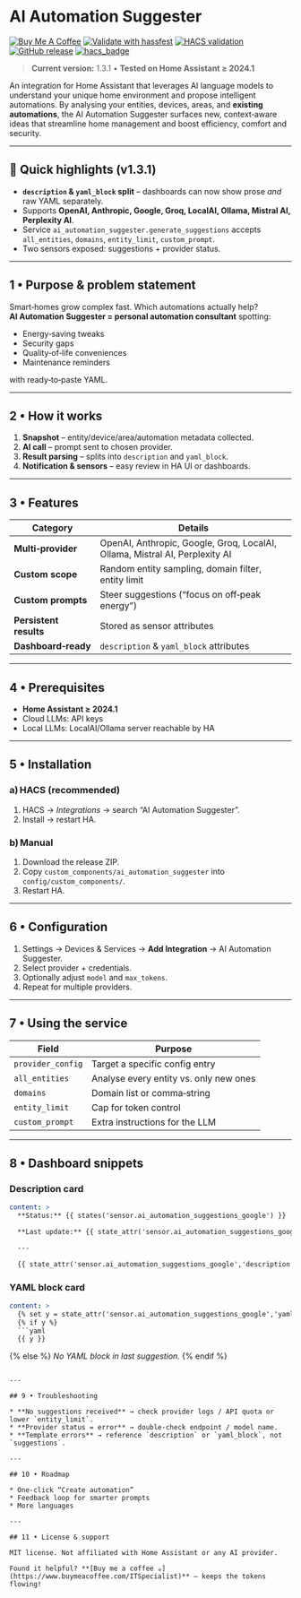 # AI Automation Suggester

[![Buy Me A Coffee](https://img.shields.io/badge/Buy%20me%20a%20coffee-%E2%98%95%EF%B8%8F-orange?style=for-the-badge&logo=buy-me-a-coffee)](https://www.buymeacoffee.com/ITSpecialist)
[![Validate with hassfest](https://img.shields.io/github/actions/workflow/status/ITSpecialist111/ai_automation_suggester/hassfest.yaml?style=for-the-badge)](https://github.com/ITSpecialist111/ai_automation_suggester/actions)
[![HACS validation](https://img.shields.io/github/actions/workflow/status/ITSpecialist111/ai_automation_suggester/validate.yaml?style=for-the-badge)](https://github.com/ITSpecialist111/ai_automation_suggester/actions)
[![GitHub release](https://img.shields.io/github/v/release/ITSpecialist111/ai_automation_suggester?style=for-the-badge)](https://github.com/ITSpecialist111/ai_automation_suggester/releases)
[![hacs_badge](https://img.shields.io/badge/HACS-Custom-41BDF5.svg?style=for-the-badge)](https://hacs.xyz/)

> **Current version:** 1.3.1 • **Tested on Home Assistant ≥ 2024.1**

An integration for Home Assistant that leverages AI language models to understand your unique home environment and propose intelligent automations. By analysing your entities, devices, areas, and **existing automations**, the AI Automation Suggester surfaces new, context‑aware ideas that streamline home management and boost efficiency, comfort and security.

---

## 🚀 Quick highlights (v1.3.1)

* **`description` & `yaml_block` split** – dashboards can now show prose *and* raw YAML separately.  
* Supports **OpenAI, Anthropic, Google, Groq, LocalAI, Ollama, Mistral AI, Perplexity AI**.  
* Service `ai_automation_suggester.generate_suggestions` accepts `all_entities`, `domains`, `entity_limit`, `custom_prompt`.  
* Two sensors exposed: suggestions + provider status.

---

## 1 • Purpose & problem statement

Smart‑homes grow complex fast. Which automations actually help?  
**AI Automation Suggester = personal automation consultant** spotting:

* Energy‑saving tweaks
* Security gaps
* Quality‑of‑life conveniences
* Maintenance reminders

with ready‑to‑paste YAML.

---

## 2 • How it works

1. **Snapshot** – entity/device/area/automation metadata collected.  
2. **AI call** – prompt sent to chosen provider.  
3. **Result parsing** – splits into `description` and `yaml_block`.  
4. **Notification & sensors** – easy review in HA UI or dashboards.

---

## 3 • Features

| Category | Details |
|----------|---------|
| **Multi‑provider** | OpenAI, Anthropic, Google, Groq, LocalAI, Ollama, Mistral AI, Perplexity AI |
| **Custom scope**  | Random entity sampling, domain filter, entity limit |
| **Custom prompts**| Steer suggestions (“focus on off‑peak energy”) |
| **Persistent results** | Stored as sensor attributes |
| **Dashboard‑ready** | `description` & `yaml_block` attributes |

---

## 4 • Prerequisites

* **Home Assistant ≥ 2024.1**  
* Cloud LLMs: API keys  
* Local LLMs: LocalAI/Ollama server reachable by HA

---

## 5 • Installation

### a) HACS (recommended)

1. HACS → *Integrations* → search “AI Automation Suggester”.  
2. Install → restart HA.

### b) Manual

1. Download the release ZIP.  
2. Copy `custom_components/ai_automation_suggester` into `config/custom_components/`.  
3. Restart HA.

---

## 6 • Configuration

1. Settings → Devices & Services → **Add Integration** → AI Automation Suggester.  
2. Select provider + credentials.  
3. Optionally adjust `model` and `max_tokens`.  
4. Repeat for multiple providers.

---

## 7 • Using the service

| Field | Purpose |
|-------|---------|
| `provider_config` | Target a specific config entry |
| `all_entities` | Analyse every entity vs. only new ones |
| `domains` | Domain list or comma‑string |
| `entity_limit` | Cap for token control |
| `custom_prompt` | Extra instructions for the LLM |

---

## 8 • Dashboard snippets

### Description card

```yaml
content: >
  **Status:** {{ states('sensor.ai_automation_suggestions_google') }}

  **Last update:** {{ state_attr('sensor.ai_automation_suggestions_google','last_update') }}

  ---

  {{ state_attr('sensor.ai_automation_suggestions_google','description') }}
```

### YAML block card

```yaml
content: >
  {% set y = state_attr('sensor.ai_automation_suggestions_google','yaml_block') %}
  {% if y %}
  ```yaml
  {{ y }}
  ```
  {% else %}
  _No YAML block in last suggestion._
  {% endif %}
```

---

## 9 • Troubleshooting

* **No suggestions received** → check provider logs / API quota or lower `entity_limit`.  
* **Provider status = error** → double‑check endpoint / model name.  
* **Template errors** → reference `description` or `yaml_block`, not `suggestions`.

---

## 10 • Roadmap

* One‑click “Create automation”  
* Feedback loop for smarter prompts  
* More languages

---

## 11 • License & support

MIT license. Not affiliated with Home Assistant or any AI provider.

Found it helpful? **[Buy me a coffee ☕](https://www.buymeacoffee.com/ITSpecialist)** – keeps the tokens flowing!
